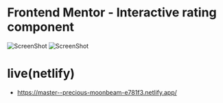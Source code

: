 # Frontend Mentor - Interactive rating component
![ScreenShot](https://img001.prntscr.com/file/img001/NkSNj8mWQ1aU8OcTeXNMEQ.png)
![ScreenShot](https://img001.prntscr.com/file/img001/Pt6OgXQJSYWa5k4L9C0MoA.png)
# live(netlify)
- https://master--precious-moonbeam-e781f3.netlify.app/
